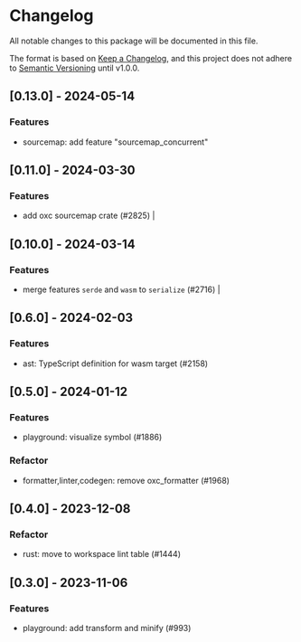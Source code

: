 # Changelog

All notable changes to this package will be documented in this file.

The format is based on [Keep a Changelog](https://keepachangelog.com/en/1.0.0/),
and this project does not adhere to [Semantic Versioning](https://semver.org/spec/v2.0.0.html) until v1.0.0.

## [0.13.0] - 2024-05-14

### Features

* sourcemap: add feature "sourcemap_concurrent"

## [0.11.0] - 2024-03-30

### Features
- add oxc sourcemap crate (#2825) |

## [0.10.0] - 2024-03-14

### Features
- merge features `serde` and `wasm` to `serialize` (#2716) |

## [0.6.0] - 2024-02-03

### Features

* ast: TypeScript definition for wasm target (#2158)

## [0.5.0] - 2024-01-12

### Features

* playground: visualize symbol (#1886)

### Refactor

* formatter,linter,codegen: remove oxc_formatter (#1968)

## [0.4.0] - 2023-12-08

### Refactor

* rust: move to workspace lint table (#1444)

## [0.3.0] - 2023-11-06

### Features

* playground: add transform and minify (#993)

